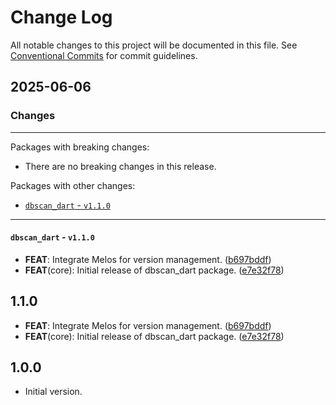 # Change Log

All notable changes to this project will be documented in this file.
See [Conventional Commits](https://conventionalcommits.org) for commit guidelines.

## 2025-06-06

### Changes

---

Packages with breaking changes:

 - There are no breaking changes in this release.

Packages with other changes:

 - [`dbscan_dart` - `v1.1.0`](#dbscan_dart---v110)

---

#### `dbscan_dart` - `v1.1.0`

 - **FEAT**: Integrate Melos for version management. ([b697bddf](https://github.com/helpisdev/dbscan_dart.git/commit/b697bddf2b17bef87555472d51b382883fbd1a2b))
 - **FEAT**(core): Initial release of dbscan_dart package. ([e7e32f78](https://github.com/helpisdev/dbscan_dart.git/commit/e7e32f78e951c3c3c92b0dabfc473d8f20e24055))

## 1.1.0

 - **FEAT**: Integrate Melos for version management. ([b697bddf](https://github.com/helpisdev/dbscan_dart.git/commit/b697bddf2b17bef87555472d51b382883fbd1a2b))
 - **FEAT**(core): Initial release of dbscan_dart package. ([e7e32f78](https://github.com/helpisdev/dbscan_dart.git/commit/e7e32f78e951c3c3c92b0dabfc473d8f20e24055))

## 1.0.0

- Initial version.
